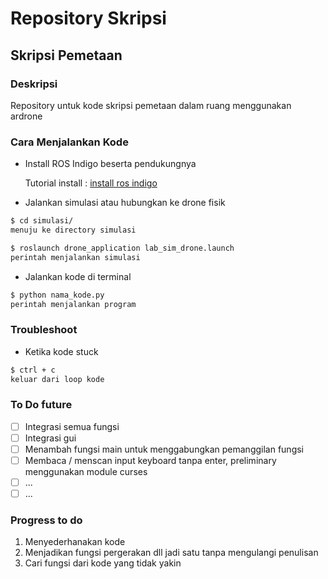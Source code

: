 # Repository Skripsi

## Skripsi Pemetaan

### Deskripsi

Repository untuk kode skripsi pemetaan dalam ruang menggunakan ardrone

### Cara Menjalankan Kode

- Install ROS Indigo beserta pendukungnya

  Tutorial install : [install ros indigo](https://github.com/yanottamao/ros_install)

- Jalankan simulasi atau hubungkan ke drone fisik

```bash
$ cd simulasi/
menuju ke directory simulasi
```

```bash
$ roslaunch drone_application lab_sim_drone.launch
perintah menjalankan simulasi
```

- Jalankan kode di terminal

```bash
$ python nama_kode.py
perintah menjalankan program
```

### Troubleshoot

- Ketika kode stuck

```bash
$ ctrl + c
keluar dari loop kode
```

### To Do future

- [ ] Integrasi semua fungsi
- [ ] Integrasi gui
- [ ] Menambah fungsi main untuk menggabungkan pemanggilan fungsi
- [ ] Membaca / menscan input keyboard tanpa enter, preliminary menggunakan module curses
- [ ] ...
- [ ] ...

### Progress to do

1. Menyederhanakan kode
2. Menjadikan fungsi pergerakan dll jadi satu tanpa mengulangi penulisan
3. Cari fungsi dari kode yang tidak yakin
